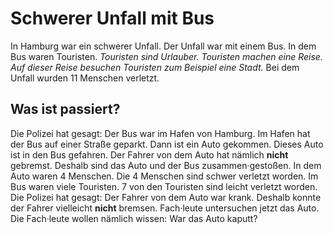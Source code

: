 # Schwerer Unfall mit Bus

In Hamburg war ein schwerer Unfall. Der Unfall war mit einem Bus. In dem Bus waren Touristen. 
*Touristen sind Urlauber.* 
*Touristen machen eine Reise.* 
*Auf dieser Reise besuchen Touristen zum Beispiel eine Stadt.* Bei dem Unfall wurden 11 Menschen verletzt. 

## Was ist passiert?
Die Polizei hat gesagt: Der Bus war im Hafen von Hamburg. Im Hafen hat der Bus auf einer Straße geparkt. Dann ist ein Auto gekommen. Dieses Auto ist in den Bus gefahren. Der Fahrer von dem Auto hat nämlich **nicht** gebremst. Deshalb sind das Auto und der Bus zusammen·gestoßen. 
In dem Auto waren 4 Menschen. Die 4 Menschen sind schwer verletzt worden. Im Bus waren viele Touristen. 7 von den Touristen sind leicht verletzt worden. 
Die Polizei hat gesagt: Der Fahrer von dem Auto war krank. Deshalb konnte der Fahrer vielleicht **nicht** bremsen. Fach·leute untersuchen jetzt das Auto. Die Fach·leute wollen nämlich wissen: War das Auto kaputt? 
